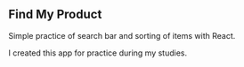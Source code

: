 ## Find My Product

Simple practice of search bar and sorting of items with React.

I created this app for practice during my studies.
